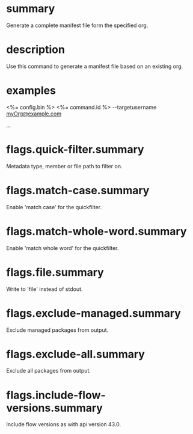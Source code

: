 # summary

Generate a complete manifest file form the specified org.

# description

Use this command to generate a manifest file based on an existing org.

# examples

<%= config.bin %> <%= command.id %> --targetusername myOrg@example.com

<?xml version='1.0' encoding='UTF-8'?>

<Package xmlns='http://soap.sforce.com/2006/04/metadata'>...</Package>

# flags.quick-filter.summary

Metadata type, member or file path to filter on.

# flags.match-case.summary

Enable 'match case' for the quickfilter.

# flags.match-whole-word.summary

Enable 'match whole word' for the quickfilter.

# flags.file.summary

Write to 'file' instead of stdout.

# flags.exclude-managed.summary

Exclude managed packages from output.

# flags.exclude-all.summary

Exclude all packages from output.

# flags.include-flow-versions.summary

Include flow versions as with api version 43.0.
